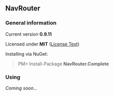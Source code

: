 ## NavRouter

### General information
Current version **0.9.11**

Licensed under **MIT** ([License Text](http://opensource.org/licenses/MIT))

Installing via NuGet:
> PM> Install-Package **NavRouter.Complete**

### Using
_Coming soon..._